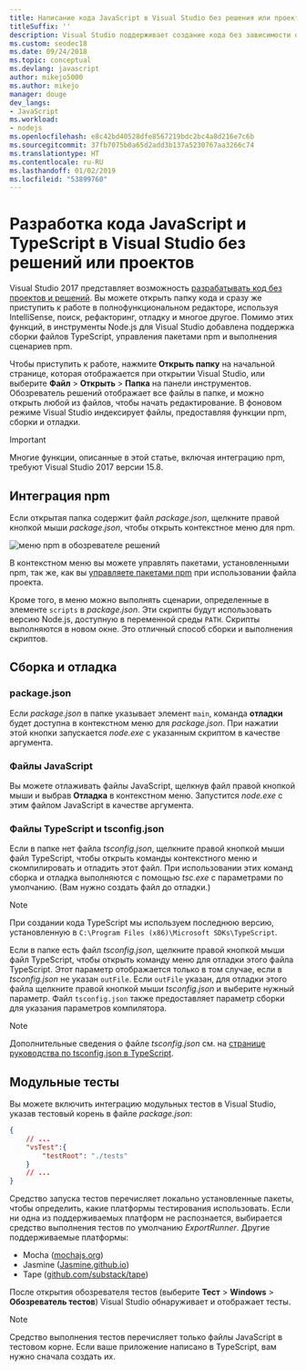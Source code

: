 ```yaml
---
title: Написание кода JavaScript в Visual Studio без решения или проекта
titleSuffix: ''
description: Visual Studio поддерживает создание кода без зависимости от файла проекта или файла решения
ms.custom: seodec18
ms.date: 09/24/2018
ms.topic: conceptual
ms.devlang: javascript
author: mikejo5000
ms.author: mikejo
manager: douge
dev_langs:
- JavaScript
ms.workload:
- nodejs
ms.openlocfilehash: e8c42bd40528dfe8567219bdc2bc4a8d216e7c6b
ms.sourcegitcommit: 37fb7075b0a65d2add3b137a5230767aa3266c74
ms.translationtype: HT
ms.contentlocale: ru-RU
ms.lasthandoff: 01/02/2019
ms.locfileid: "53899760"
---
```

# <a name="develop-javascript-and-typescript-code-in-visual-studio-without-solutions-or-projects"></a>Разработка кода JavaScript и TypeScript в Visual Studio без решений или проектов

Visual Studio 2017 представляет возможность [разрабатывать код без проектов и решений](../ide/develop-code-in-visual-studio-without-projects-or-solutions.md). Вы можете открыть папку кода и сразу же приступить к работе в полнофункциональном редакторе, используя IntelliSense, поиск, рефакторинг, отладку и многое другое.
Помимо этих функций, в инструменты Node.js для Visual Studio добавлена поддержка сборки файлов TypeScript, управления пакетами npm и выполнения сценариев npm.

Чтобы приступить к работе, нажмите **Открыть папку** на начальной странице, которая отображается при открытии Visual Studio, или выберите **Файл** > **Открыть** > **Папка** на панели инструментов. Обозреватель решений отображает все файлы в папке, и можно открыть любой из файлов, чтобы начать редактирование. В фоновом режиме Visual Studio индексирует файлы, предоставляя функции npm, сборки и отладки.

> [!IMPORTANT]
> Многие функции, описанные в этой статье, включая интеграцию npm, требуют Visual Studio 2017 версии 15.8.

## <a name="npm-integration"></a>Интеграция npm

Если открытая папка содержит файл *package.json*, щелкните правой кнопкой мыши *package.json*, чтобы открыть контекстное меню для npm. 

![меню npm в обозревателе решений](../javascript/media/solution-explorer-npm-ctx.png) 

В контекстном меню вы можете управлять пакетами, установленными npm, так же, как вы [управляете пакетами npm](npm-package-management.md) при использовании файла проекта.

Кроме того, в меню можно выполнять сценарии, определенные в элементе `scripts` в *package.json*. Эти скрипты будут использовать версию Node.js, доступную в переменной среды `PATH`. Скрипты выполняются в новом окне. Это отличный способ сборки и выполнения скриптов.

## <a name="build-and-debug"></a>Сборка и отладка

### <a name="packagejson"></a>package.json
Если *package.json* в папке указывает элемент `main`, команда **отладки** будет доступна в контекстном меню для *package.json*. При нажатии этой кнопки запускается *node.exe* с указанным скриптом в качестве аргумента.

### <a name="javascript-files"></a>Файлы JavaScript
Вы можете отлаживать файлы JavaScript, щелкнув файл правой кнопкой мыши и выбрав **Отладка** в контекстном меню. Запустится *node.exe* с этим файлом JavaScript в качестве аргумента.

### <a name="typescript-files-and-tsconfigjson"></a>Файлы TypeScript и tsconfig.json
Если в папке нет файла *tsconfig.json*, щелкните правой кнопкой мыши файл TypeScript, чтобы открыть команды контекстного меню и скомпилировать и отладить этот файл. При использовании этих команд сборка и отладка выполняются с помощью *tsc.exe* с параметрами по умолчанию. (Вам нужно создать файл до отладки.)

> [!NOTE]
> При создании кода TypeScript мы используем последнюю версию, установленную в `C:\Program Files (x86)\Microsoft SDKs\TypeScript`.

Если в папке есть файл *tsconfig.json*, щелкните правой кнопкой мыши файл TypeScript, чтобы открыть команду меню для отладки этого файла TypeScript. Этот параметр отображается только в том случае, если в *tsconfig.json* не указан `outFile`. Если `outFile` указан, для отладки этого файла щелкните правой кнопкой мыши *tsconfig.json* и выберите нужный параметр. Файл `tsconfig.json` также предоставляет параметр сборки для указания параметров компилятора.

> [!NOTE]
> Дополнительные сведения о файле *tsconfig.json* см. на [странице руководства по tsconfig.json в TypeScript](https://www.typescriptlang.org/docs/handbook/tsconfig-json.html).

## <a name="unit-tests"></a>Модульные тесты
Вы можете включить интеграцию модульных тестов в Visual Studio, указав тестовый корень в файле *package.json*:

```json
{
    // ...
    "vsTest":{
        "testRoot": "./tests"
    }
    // ...
}
```

Средство запуска тестов перечисляет локально установленные пакеты, чтобы определить, какие платформы тестирования использовать.
Если ни одна из поддерживаемых платформ не распознается, выбирается средство выполнения тестов по умолчанию *ExportRunner*. Другие поддерживаемые платформы:
* Mocha ([mochajs.org](http://mochajs.org/))
* Jasmine ([Jasmine.github.io](https://jasmine.github.io/))
* Tape ([github.com/substack/tape](https://github.com/substack/tape))

После открытия обозревателя тестов (выберите **Тест** > **Windows** > **Обозреватель тестов**) Visual Studio обнаруживает и отображает тесты.

> [!NOTE]
> Средство выполнения тестов перечисляет только файлы JavaScript в тестовом корне. Если ваше приложение написано в TypeScript, вам нужно сначала создать их.
